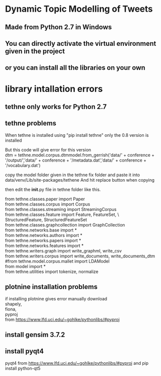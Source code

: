 # Dynamic Topic Modelling of Tweets  
## Made from Python 2.7 in Windows

## You can directly activate the virtual environment given in the project
## or you can install all the libraries on your own

# library intallation errors
## tethne only works for Python 2.7  

## tethne problems  

When tethne is installed using "pip install tethne" only the 0.8 version is installed

But this code will give error for this version  
dtm = tethne.model.corpus.dtmmodel.from_gerrish('data/' + conference + '/output/','data/' + conference + '/metadata.dat','data/' + conference + '/vocabulary.dat')

copy the model folder given in the tethne fix folder and paste it into data/venv/Lib/site-packages/tethene
And hit replace button when copying

then edit the __init__.py file in tethne folder like this.  

from tethne.classes.paper import Paper  
from tethne.classes.corpus import Corpus  
from tethne.classes.streaming import StreamingCorpus  
from tethne.classes.feature import Feature, FeatureSet, \  
                                   StructuredFeature, StructuredFeatureSet  
from tethne.classes.graphcollection import GraphCollection  
from tethne.networks.base import *  
from tethne.networks.authors import *  
from tethne.networks.papers import *  
from tethne.networks.features import *  
from tethne.writers.graph import write_graphml, write_csv  
from tethne.writers.corpus import write_documents, write_documents_dtm  
#from tethne.model.corpus.mallet import LDAModel  
from model import *  
from tethne.utilities import tokenize, normalize  

## plotnine installation problems  
if installing plotnine gives error
manually download   
shapely,    
fiona,   
pyproj   
from https://www.lfd.uci.edu/~gohlke/pythonlibs/#pyproj

## install gensim 3.7.2  

## install pyqt4
pyqt4 from https://www.lfd.uci.edu/~gohlke/pythonlibs/#pyproj
and pip install python-qt5
